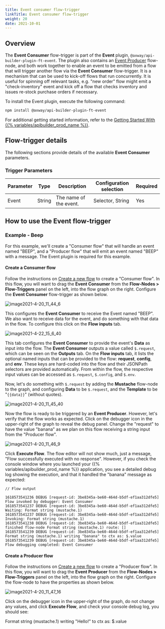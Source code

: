 ```yaml
---
title: Event consumer flow-trigger
linkTitle: Event consumer flow-trigger
weight: 20
date: 2021-10-01
---
```


## Overview

The **Event Consumer** flow-trigger is part of the **Event** plugin, `@axway/api-builder-plugin-ft-event`. The plugin also contains an [Event Producer](/docs/developer_guide/flows/flow-nodes/event_producer_flow-node/) flow-node, and both work together to enable an event to be emitted from a flow that will trigger another flow via the **Event Consumer** flow-trigger. It is a mechanism that can be used to kick-off flows that run concurrently. It is useful for spinning off relevant tasks, e.g. "new order" flow might emit a "check-inventory" event and kick off a flow that checks inventory and issues re-stock purchase orders if necessary.

To install the Event plugin, execute the following command:

```bash
npm install @axway/api-builder-plugin-ft-event
```

For additional getting started information, refer to the [Getting Started With {{% variables/apibuilder_prod_name %}}](/docs/getting_started/).

## Flow-trigger details

The following sections provide details of the available **Event Consumer** parameters.

### Trigger Parameters

| Parameter | Type | Description | Configuration selection | Required |
| --- | --- | --- | --- | --- |
| Event | String | The name of the event. | Selector, String | Yes |

## How to use the Event flow-trigger

### Example - Beep

For this example, we'll create a "Consumer flow" that will handle an event named "BEEP", and a "Producer flow" that will emit an event named "BEEP" with a message. The Event plugin is required for this example.

#### Create a Consumer flow

Follow the instructions on [Create a new flow](/docs/developer_guide/flows/manage_flows/create_a_new_flow/) to create a "Consumer flow". In this flow, you will want to drag the **Event Consumer** from the **Flow-Nodes > Flow-Triggers** panel on the left, into the flow graph on the right. Configure the **Event Consumer** flow-trigger as shown below.

![image2021-4-20_11_44_6](/Images/image2021_4_20_11_44_6.png)

This configures the **Event Consumer** to receive the Event named "BEEP". We also want to receive data for the event, and do something with that data in the flow. To configure this click on the **Flow inputs** tab.

![image2021-4-22_15_6_40](/Images/image2021_4_22_15_6_40.png)

This tab configures the **Event Consumer** to provide the event's **Data** as input into the flow. The **Event Consumer** outputs a value called `$.request`, which can be seen on the **Outputs** tab. On the **Flow inputs** tab, it lists the optional named inputs that can be provided to the flow: **request**, **config**, and **env**. These keys are hard-coded into the flow and their JSONPath selectors are provided automatically. From within the flow, the respective input values can be accessed as `$.request`, `$.config`, and `$.env`.

Now, let's do something with `$.request` by adding the **Mustache** flow-node to the graph, and configuring **Data** to be `$.request`, and the **Template** to be "`{{data}}`" (without quotes).

![image2021-4-20_11_45_40](/Images/image2021_4_20_11_45_40.png)

Now the flow is ready to be triggered by an **Event Producer**. However, let's verify that the flow works as expected. Click on the debugger icon in the upper-right of the graph to reveal the debug panel. Change the "request" to have the value "banana" as we plan on this flow receiving a string input from the "Producer flow".

![image2021-4-20_11_46_9](/Images/image2021_4_20_11_46_9.png)

Click **Execute Flow**. The flow editor will not show much, just a message, "Flow successfully executed with no response". However, if you check the console window where you launched your {{% variables/apibuilder_prod_name %}} application, you see a detailed debug log showing the execution, and that it handled the "banana" message as expected:

```
// Flow output

1618573541236 DEBUG [request-id: 3be8345a-be60-464d-b5df-ef1aa312dfe5] Flow invoked by debugger: Event Consumer
1618573541237 DEBUG [request-id: 3be8345a-be60-464d-b5df-ef1aa312dfe5] Waiting: Format string (mustache.1)
1618573541237 DEBUG [request-id: 3be8345a-be60-464d-b5df-ef1aa312dfe5] Invoking: Format string (mustache.1)
1618573541238 DEBUG [request-id: 3be8345a-be60-464d-b5df-ef1aa312dfe5]   finished flow-node Format string (mustache.1) route: []
1618573541239 DEBUG [request-id: 3be8345a-be60-464d-b5df-ef1aa312dfe5]   Format string (mustache.1) writing "banana" to ctx as: $.value
1618573541239 DEBUG [request-id: 3be8345a-be60-464d-b5df-ef1aa312dfe5] Flow debugging completed: Event Consumer
```

#### Create a Producer flow

Follow the instructions on [Create a new flow](/docs/developer_guide/flows/manage_flows/create_a_new_flow/) to create a "Producer flow". In this flow, you will want to drag the **Event Producer** from the **Flow-Nodes > Flow-Triggers** panel on the left, into the flow graph on the right. Configure the flow-node to have the properties as shown below.

![image2021-4-20_11_47_16](/Images/image2021_4_20_11_47_16.png)

Click on the debugger icon in the upper-right of the graph, do not change any values, and click **Execute Flow**, and check your console debug log, you should see:

Format string (mustache.1) writing "Hello!" to ctx as: $.value
